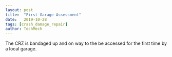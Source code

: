 ```yaml
---
layout: post
title:  "First Garage Assessment"
date:   2019-10-28
tags: [crash_damage_repair]
author: TechMech
---
```


The CRZ is bandaged up and on way to the be accessed for the first time by a local garage.

